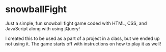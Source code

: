 # snowballFight
Just a simple, fun snowball fight game coded with HTML, CSS, and JavaScript along with using jQuery!

I created this to be used as a part of a project in a class, but we ended up not using it.
The game starts off with instructions on how to play it as well!
